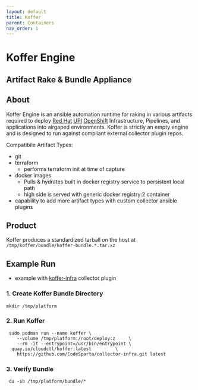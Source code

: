 ```yaml
---
layout: default
title: Koffer
parent: Containers
nav_order: 1
---
```


# Koffer Engine
## Artifact Rake & Bundle Appliance
## About

Koffer Engine is an ansible automation runtime for raking in various artifacts
required to deploy [Red Hat] [UPI] [OpenShift] Infrastructure, Pipelines, and
applications into airgaped environments. Koffer is strictly an empty engine and
is designed to run against compliant external collector plugin repos.

Compatibile Artifact Types:
  - git
  - terraform 
    - performs terraform init at time of capture
  - docker images
    - Pulls & hydrates built in docker registry service to persistent local path
    - high side is served with generic docker registry:2 container
  - capability to add more artifact types with custom collector ansible plugins

## Product
Koffer produces a standardized tarball on the host at `/tmp/koffer/bundle/koffer-bundle.*.tar.xz`

## Example Run
  - example with [koffer-infra](https://github.com/CodeSparta/collector-infra) collector plugin    
    
### 1. Create Koffer Bundle Directory
```
mkdir /tmp/platform
```
    
### 2. Run Koffer
```
 sudo podman run --name koffer \
    --volume /tmp/platform:/root/deploy:z     \
    --rm -it --entrypoint=/usr/bin/entrypoint \
  quay.io/cloudctl/koffer:latest         \
    https://github.com/CodeSparta/collector-infra.git latest
```
### 3. Verify Bundle
```
 du -sh /tmp/platform/bundle/*
```
    
[UPI]:https://www.openshift.com/blog/deploying-a-upi-environment-for-openshift-4-1-on-vms-and-bare-metal
[Red Hat]:https://www.redhat.com
[OpenShift]:https://www.openshift.com
